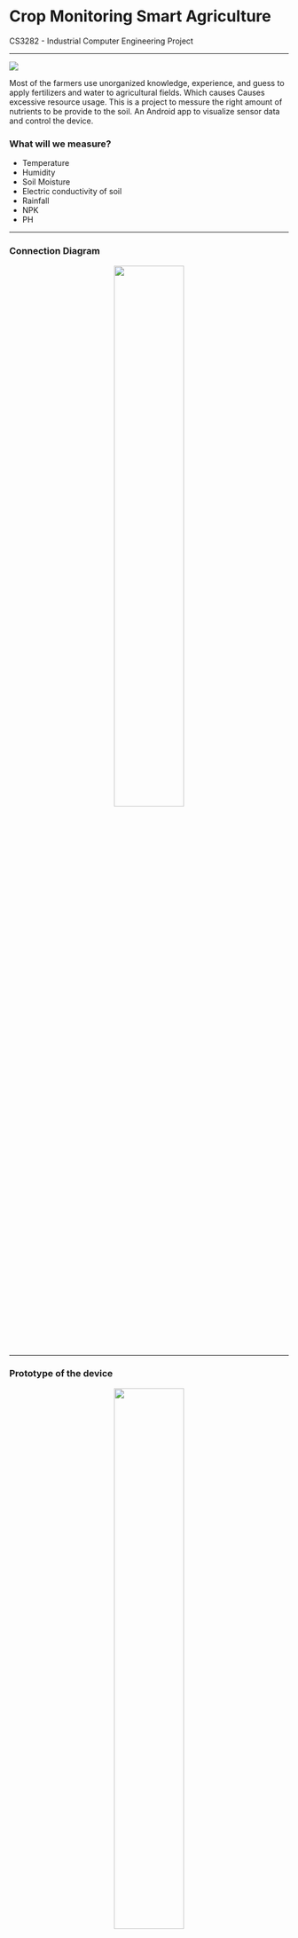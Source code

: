 # Crop Monitoring Smart Agriculture
CS3282 - Industrial Computer Engineering Project
<hr/>
<img src="https://user-images.githubusercontent.com/77115237/190918463-30444397-b4fa-42d4-a588-f7cb4a0e9d99.png" widh="100%" height ="auto">
<br/>
<p>
Most of the farmers use unorganized knowledge, experience, and guess to apply fertilizers and water to agricultural fields. Which causes Causes excessive resource usage. This is a project to messure the right amount of nutrients to be provide to the soil. An Android app to visualize sensor data and control the device. 
</p> 
<h3>What will we measure?</h3>
<ul>
  <li>Temperature</li>
  <li>Humidity</li>
  <li>Soil Moisture</li>
  <li>Electric conductivity of soil</li>
  <li>Rainfall</li>
  <li>NPK</li>
  <li>PH</li>
</ul>
<hr/>

<h3>Connection Diagram</h3>
<p align="center">
<img src="https://user-images.githubusercontent.com/77115237/190919428-3022987a-fb9c-4c6d-9885-e8b3af84eaf1.png" width="50%" height = "auto">
</p>
<hr/>
<h3>Prototype of the device</h3>
<p align="center">
<img src="https://user-images.githubusercontent.com/77115237/190919698-cc8c26e4-c05f-44e7-b4ec-7b5e78b2c7e6.png" width="50%" height = "auto">
</p>






 


